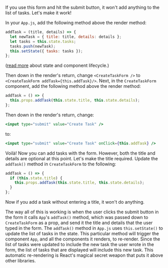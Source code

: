 If you use this form and hit the submit button, it won't add anything to the list of tasks. Let's make it work!

In your `App.js`, add the following method above the render method:

```jsx
addTask = (title, details) => {
  let newTask = { title: title, details: details };
  let tasks = this.state.tasks;
  tasks.push(newTask);
  this.setState({ tasks: tasks });
};
```

([read more](https://reactjs.org/docs/state-and-lifecycle.html) about state and component lifecycle.)

Then down in the render's return, change `<CreateTaskForm />` to `<CreateTaskForm addTask={this.addTask}/>`. Next, in the `CreateTaskForm` component, add the following method above the render method:

```jsx
addTask = () => {
  this.props.addTask(this.state.title, this.state.details);
};
```

Then down in the render's return, change:

```jsx
<input type="submit" value="Create Task" />
```

to:

```jsx
<input type="submit" value="Create Task" onClick={this.addTask} />
```

Voilà! Now you can add tasks with the form. However, both the title and details are optional at this point. Let's make the title required. Update the `addTask()` method in `CreateTaskForm` to the following:

```jsx
addTask = () => {
  if (this.state.title) {
    this.props.addTask(this.state.title, this.state.details);
  }
};
```

Now if you add a task without entering a title, it won't do anything.

The way all of this is working is when the user clicks the submit button in the form it calls `App`'s `addTask()` method, which was passed down to `CreateTaskForm` as a prop, and send it the title and details that the user typed in the form. The `addTask()` method in `App.js` uses `this.setState()` to update the list of tasks in the state. This particular method will trigger the component `App`, and all the components it renders, to re-render. Since the list of tasks were updated to include the new task the user wrote in the form, the list of tasks that are displayed will include this new task. This automatic re-rendering is React's magical secret weapon that puts it above other libraries.
